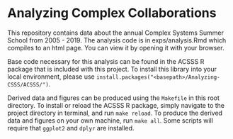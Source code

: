 # Analyzing Complex Collaborations
This repository contains data about the annual Complex Systems Summer School from 2005 - 2019. The analysis code is in exps/analysis.Rmd which compiles to an html page. You can view it by opening it with your browser.

Base code necessary for this analysis can be found in the ACSSS R package that is included with this project. To install this library into your local environment, please use `install.packages("<basepath>/Analyzing-CSSS/ACSSS/")`.

Derived data and figures can be produced using the `Makefile` in this root directory. To install or reload the ACSSS R package, simply navigate to the project directory in terminal, and run `make reload`. To produce the derived data and figures on your own machine, run `make all`. Some scripts will require that `ggplot2` and `dplyr` are installed. 
